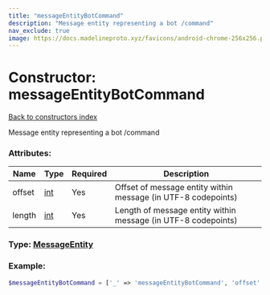 ```yaml
---
title: "messageEntityBotCommand"
description: "Message entity representing a bot /command"
nav_exclude: true
image: https://docs.madelineproto.xyz/favicons/android-chrome-256x256.png
---
```

# Constructor: messageEntityBotCommand  
[Back to constructors index](/API_docs/constructors/index.md)



Message entity representing a bot /command

### Attributes:

| Name     |    Type       | Required | Description |
|----------|---------------|----------|-------------|
|offset|[int](/API_docs/types/int.md) | Yes|Offset of message entity within message (in UTF-8 codepoints)|
|length|[int](/API_docs/types/int.md) | Yes|Length of message entity within message (in UTF-8 codepoints)|



### Type: [MessageEntity](/API_docs/types/MessageEntity.md)


### Example:

```php
$messageEntityBotCommand = ['_' => 'messageEntityBotCommand', 'offset' => int, 'length' => int];
```  
